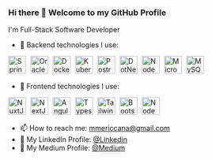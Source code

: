 

### Hi there 👋 Welcome to my GitHub Profile

I'm Full-Stack Software Developer

- 🔭 Backend technologies I use:
<p>
<img src="https://static.cdnlogo.com/logos/s/91/spring.svg" width="36" height="36" alt="Spring Framework" />
<img src="https://static.cdnlogo.com/logos/o/94/oracle.svg" width="36" height="36" alt="OracleDB" style="margin-left:5px" />
<img src="https://static.cdnlogo.com/logos/d/41/docker.svg" width="36" height="36" alt="Docker" style="margin-left:5px" />
<img src="https://static.cdnlogo.com/logos/k/14/kubernetes.svg" width="36" height="36" alt="Kubernetes" style="margin-left:5px" />
<img src="https://static.cdnlogo.com/logos/p/93/postgresql.svg" width="36" height="36" alt="PostreSQL" style="margin-left:5px" />
<img src="https://static.cdnlogo.com/logos/d/6/dot-net-core.svg" width="36" height="36" alt="DotNetCore" style="margin-left:5px" />
<img src="https://static.cdnlogo.com/logos/n/49/node-js.svg" width="36" height="36" alt="NodeJS" style="margin-left:5px" />
<img src="https://img.icons8.com/ios/50/centralized-network.png" width="36" height="36" alt="MicroService" style="margin-left:5px" />
<img src="https://static.cdnlogo.com/logos/m/10/mysql.svg" width="36" height="36" alt="MySQL" style="margin-left:5px" />
</p>

- 🔭 Frontend technologies I use: 
<p>
<img src="https://static.cdnlogo.com/logos/n/43/nuxt-square.svg" width="36" height="36" alt="NuxtJS" />
<img src="https://static.cdnlogo.com/logos/n/80/next-js.svg" width="36" height="36" alt="NextJS" style="margin-left:5px" />
<img src="https://static.cdnlogo.com/logos/a/24/angular-icon.svg" width="36" height="36" alt="Angular" style="margin-left:5px" />
<img src="https://static.cdnlogo.com/logos/t/96/typescript.svg" width="36" height="36" alt="Typescript" style="margin-left:5px" />
<img src="https://static.cdnlogo.com/logos/t/34/tailwind-css.svg" width="36" height="36" alt="Tailwind" style="margin-left:5px" />
<img src="https://static.cdnlogo.com/logos/b/50/bootstrap.svg" width="36" height="36" alt="Bootstrap" style="margin-left:5px" />
<img src="https://avatars.githubusercontent.com/u/139895814?s=200&v=4" width="36" height="36" alt="NodeJS" style="margin-left:5px" />
</p>

- 📫 How to reach me: mmericcana@gmail.com
- 👔 My LinkedIn Profile: [@Linkedin](https://www.linkedin.com/in/mericcana/)
- 📖 My Medium Profile: [@Medium](https://medium.com/@mericcana)
